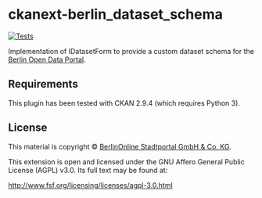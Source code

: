 # ckanext-berlin_dataset_schema

[![Tests](https://github.com/berlinonline/ckanext-berlin_dataset_schema/workflows/Tests/badge.svg)](https://github.com/berlinonline/ckanext-berlin_dataset_schema/actions)

Implementation of IDatasetForm to provide a custom dataset schema for the [Berlin Open Data Portal](https://daten.berlin.de). 

## Requirements

This plugin has been tested with CKAN 2.9.4 (which requires Python 3).

## License

This material is copyright © [BerlinOnline Stadtportal GmbH & Co. KG](https://www.berlinonline.net/).

This extension is open and licensed under the GNU Affero General Public License (AGPL) v3.0.
Its full text may be found at:

http://www.fsf.org/licensing/licenses/agpl-3.0.html
